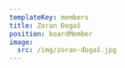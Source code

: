 ```yaml
---
templateKey: members
title: Zoran Đogaš
position: boardMember
image:
  src: /img/zoran-đogaš.jpg
---
```

